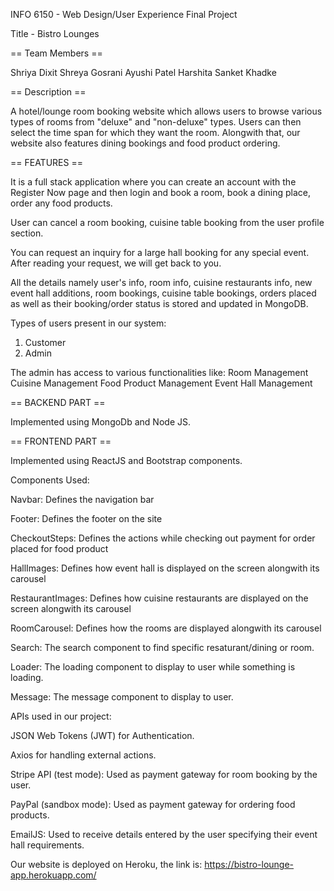 INFO 6150 - Web Design/User Experience Final Project

Title - Bistro Lounges

== Team Members ==

Shriya Dixit
Shreya Gosrani
Ayushi Patel
Harshita
Sanket Khadke

== Description == 

A hotel/lounge room booking website which allows users to
browse various types of rooms from "deluxe" and "non-deluxe"
types. Users can then select the time span for which they want
the room. Alongwith that, our website also features dining 
bookings and food product ordering.

== FEATURES ==

It is a full stack application where you can create an account with the
Register Now page and then login and book a room, book a dining place,
order any food products.

User can cancel a room booking, cuisine table booking from the user profile
section.

You can request an inquiry for a large hall booking for any special
event. After reading your request, we will get back to you.

All the details namely user's info, room info, cuisine restaurants info,
new event hall additions, room bookings, cuisine table bookings,
orders placed as well as their booking/order status is stored and updated
in MongoDB.

Types of users present in our system:
1) Customer
2) Admin

The admin has access to various functionalities like:
Room Management
Cuisine Management
Food Product Management
Event Hall Management


== BACKEND PART ==

Implemented using MongoDb and Node JS.

== FRONTEND PART ==

Implemented using ReactJS and Bootstrap components.

Components Used:

Navbar: Defines the navigation bar

Footer: Defines the footer on the site

CheckoutSteps: Defines the actions while checking out payment for order placed for  food product

HallImages: Defines how event hall is displayed on the screen alongwith its carousel

RestaurantImages: Defines how cuisine restaurants are displayed on the screen alongwith its carousel

RoomCarousel: Defines how the rooms are displayed alongwith its carousel

Search: The search component to find specific resaturant/dining or room.

Loader: The loading component to display to user while something is loading.

Message: The message component to display to user.




APIs used in our project:

JSON Web Tokens (JWT) for Authentication.

Axios for handling external actions.

Stripe API (test mode):
Used as payment gateway for room booking by the user.

PayPal (sandbox mode):
Used as payment gateway for ordering food products.

EmailJS:
Used to receive details entered by the user specifying
their event hall requirements.

Our website is deployed on Heroku, the link is:
https://bistro-lounge-app.herokuapp.com/
